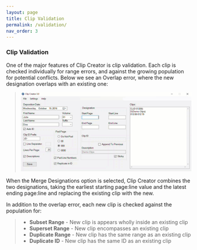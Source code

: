 ```yaml
---
layout: page
title: Clip Validation
permalink: /validation/
nav_order: 3
---
```


### Clip Validation

One of the major features of Clip Creator is clip validation.  Each clip is checked individually for range errors, and against the growing population for potential conflicts.  Below we see an Overlap error, where the new designation overlaps with an existing one:

> ![Animation - Merge Overlap Error](../assets/manualClipEntry_mergeOverlap.gif)

When the Merge Designations option is selected, Clip Creator combines the two designations, taking the earliest starting page:line value and the latest ending page:line and replacing the existing clip with the new.

In addition to the overlap error, each new clip is checked against the population for:

> - **Subset Range** - New clip is appears wholly inside an existing clip
> - **Superset Range** - New clip encompasses an existing clip
> - **Duplicate Range** - New clip has the same range as an existing clip
> - **Duplicate ID** - New clip has the same ID as an existing clip